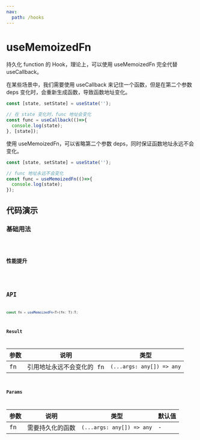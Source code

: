 ```yaml
---
nav:
  path: /hooks
---
```


# useMemoizedFn

持久化 function 的 Hook，理论上，可以使用 useMemoizedFn 完全代替 useCallback。

在某些场景中，我们需要使用 useCallback 来记住一个函数，但是在第二个参数 deps 变化时，会重新生成函数，导致函数地址变化。

```js
const [state, setState] = useState('');

// 在 state 变化时，func 地址会变化
const func = useCallback(()=>{
  console.log(state);
}, [state]);
```

使用 useMemoizedFn，可以省略第二个参数 deps，同时保证函数地址永远不会变化。

```js
const [state, setState] = useState('');

// func 地址永远不会变化
const func = useMemoizedFn(()=>{
  console.log(state);
});
```

## 代码演示

### 基础用法

<code src="./demo/demo1.tsx" />

### 性能提升

<code src="./demo/demo2.tsx" />

## API

```typescript
const fn = useMemoizedFn<T>(fn: T):T;
```

### Result

| 参数 | 说明                      | 类型                      |
|------|---------------------------|---------------------------|
| fn   | 引用地址永远不会变化的 fn | `(...args: any[]) => any` |

### Params

| 参数 | 说明             | 类型                      | 默认值 |
|------|------------------|---------------------------|--------|
| fn   | 需要持久化的函数 | `(...args: any[]) => any` | -      |

